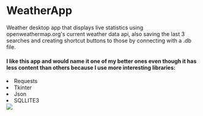 # WeatherApp
Weather desktop app that displays live statistics using openweathermap.org's current weather data api, also saving the last 3 searches and creating shortcut buttons to those by connecting with a .db file.
<h4>I like this app and would name it one of my better ones even though it has less content than others because I use more interesting libraries:</h4>
<li>Requests
<li>Tkinter
<li>Json
<li>SQLLITE3<br>
<img src="https://i.imgur.com/Xg76dz6.png">
